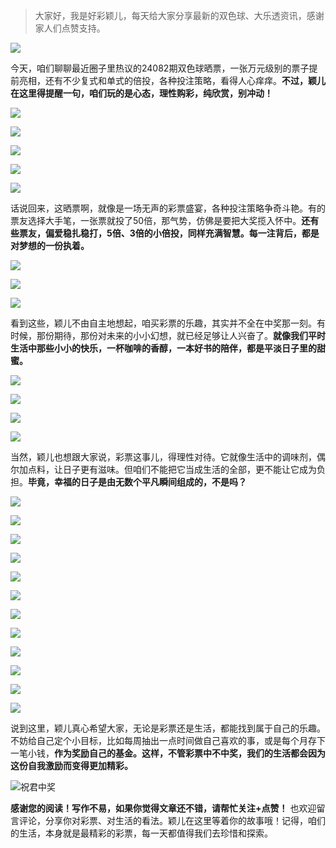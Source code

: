 > 大家好，我是好彩颖儿，每天给大家分享最新的双色球、大乐透资讯，感谢家人们点赞支持。

![](https://cdn.jsdelivr.net/gh/wangwenjie1314/PicCDN/2024-7-11/1720660897499-image.png)


今天，咱们聊聊最近圈子里热议的24082期双色球晒票，一张万元级别的票子提前亮相，还有不少复式和单式的倍投，各种投注策略，看得人心痒痒。**不过，颖儿在这里得提醒一句，咱们玩的是心态，理性购彩，纯欣赏，别冲动！**

![](https://cdn.jsdelivr.net/gh/wangwenjie1314/PicCDN/2024-7-18/1721274361175-image.png)

![](https://cdn.jsdelivr.net/gh/wangwenjie1314/PicCDN/2024-7-18/1721274846832-image.png)


![](https://cdn.jsdelivr.net/gh/wangwenjie1314/PicCDN/2024-7-18/1721274884729-image.png)


![](https://cdn.jsdelivr.net/gh/wangwenjie1314/PicCDN/2024-7-18/1721274892415-image.png)


![](https://cdn.jsdelivr.net/gh/wangwenjie1314/PicCDN/2024-7-18/1721274930170-image.png)


话说回来，这晒票啊，就像是一场无声的彩票盛宴，各种投注策略争奇斗艳。有的票友选择大手笔，一张票就投了50倍，那气势，仿佛是要把大奖揽入怀中。**还有些票友，偏爱稳扎稳打，5倍、3倍的小倍投，同样充满智慧。每一注背后，都是对梦想的一份执着。**


![](https://cdn.jsdelivr.net/gh/wangwenjie1314/PicCDN/2024-7-18/1721274949274-image.png)

![](https://cdn.jsdelivr.net/gh/wangwenjie1314/PicCDN/2024-7-18/1721274943114-image.png)

![](https://cdn.jsdelivr.net/gh/wangwenjie1314/PicCDN/2024-7-18/1721274937449-image.png)


看到这些，颖儿不由自主地想起，咱买彩票的乐趣，其实并不全在中奖那一刻。有时候，那份期待，那份对未来的小小幻想，就已经足够让人兴奋了。**就像我们平时生活中那些小小的快乐，一杯咖啡的香醇，一本好书的陪伴，都是平淡日子里的甜蜜。**


![](https://cdn.jsdelivr.net/gh/wangwenjie1314/PicCDN/2024-7-18/1721274971947-image.png)

![](https://cdn.jsdelivr.net/gh/wangwenjie1314/PicCDN/2024-7-18/1721274964829-image.png)

![](https://cdn.jsdelivr.net/gh/wangwenjie1314/PicCDN/2024-7-18/1721274957256-image.png)


![](https://cdn.jsdelivr.net/gh/wangwenjie1314/PicCDN/2024-7-18/1721275004929-image.png)

当然，颖儿也想跟大家说，彩票这事儿，得理性对待。它就像生活中的调味剂，偶尔加点料，让日子更有滋味。但咱们不能把它当成生活的全部，更不能让它成为负担。**毕竟，幸福的日子是由无数个平凡瞬间组成的，不是吗？**

![](https://cdn.jsdelivr.net/gh/wangwenjie1314/PicCDN/2024-7-18/1721275052670-image.png)

![](https://cdn.jsdelivr.net/gh/wangwenjie1314/PicCDN/2024-7-18/1721275088438-image.png)


![](https://cdn.jsdelivr.net/gh/wangwenjie1314/PicCDN/2024-7-18/1721275018890-image.png)

![](https://cdn.jsdelivr.net/gh/wangwenjie1314/PicCDN/2024-7-18/1721275153418-image.png)

![](https://cdn.jsdelivr.net/gh/wangwenjie1314/PicCDN/2024-7-18/1721275161768-image.png)

![](https://cdn.jsdelivr.net/gh/wangwenjie1314/PicCDN/2024-7-18/1721275169444-image.png)

![](https://cdn.jsdelivr.net/gh/wangwenjie1314/PicCDN/2024-7-18/1721275176751-image.png)

![](https://cdn.jsdelivr.net/gh/wangwenjie1314/PicCDN/2024-7-18/1721275214396-image.png)


![](https://cdn.jsdelivr.net/gh/wangwenjie1314/PicCDN/2024-7-18/1721275221558-image.png)

![](https://cdn.jsdelivr.net/gh/wangwenjie1314/PicCDN/2024-7-18/1721275231355-image.png)

![](https://cdn.jsdelivr.net/gh/wangwenjie1314/PicCDN/2024-7-18/1721275244352-image.png)

![](https://cdn.jsdelivr.net/gh/wangwenjie1314/PicCDN/2024-7-18/1721275254671-image.png)


说到这里，颖儿真心希望大家，无论是彩票还是生活，都能找到属于自己的乐趣。不妨给自己定个小目标，比如每周抽出一点时间做自己喜欢的事，或是每个月存下一笔小钱，**作为奖励自己的基金。这样，不管彩票中不中奖，我们的生活都会因为这份自我激励而变得更加精彩。**


![祝君中奖](https://cdn.jsdelivr.net/gh/wangwenjie1314/PicCDN/2024-7-18/1721275309759-image.png)


**感谢您的阅读！写作不易，如果你觉得文章还不错，请帮忙关注+点赞！** 也欢迎留言评论，分享你对彩票、对生活的看法。颖儿在这里等着你的故事哦！记得，咱们的生活，本身就是最精彩的彩票，每一天都值得我们去珍惜和探索。